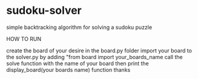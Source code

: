 # sudoku-solver
simple backtracking algorithm for solving a sudoku puzzle

HOW TO RUN

create the board of your desire in the board.py folder 
import your board to the solver.py by adding "from board import your_boards_name
call the solve function with the name of your board 
then print the display_board(your boards name) function 
thanks
